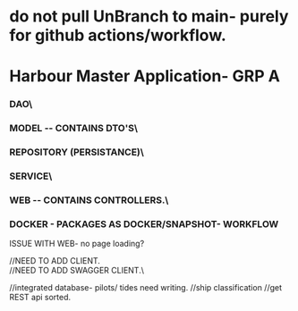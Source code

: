 # do not pull UnBranch to main- purely for github actions/workflow.


# Harbour Master Application- GRP A


### DAO\
### MODEL -- CONTAINS DTO'S\
### REPOSITORY (PERSISTANCE)\
### SERVICE\
### WEB -- CONTAINS CONTROLLERS.\
### DOCKER - PACKAGES AS DOCKER/SNAPSHOT- WORKFLOW

ISSUE WITH WEB- no page loading?

//NEED TO ADD CLIENT.\
//NEED TO ADD SWAGGER CLIENT.\
 

//integrated database- pilots/ tides need writing.
//ship classification
//get REST api sorted.
